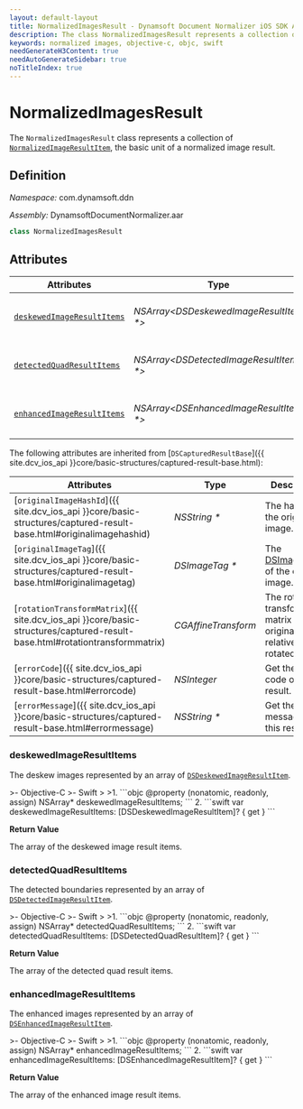 ```yaml
---
layout: default-layout
title: NormalizedImagesResult - Dynamsoft Document Normalizer iOS SDK API Reference
description: The class NormalizedImagesResult represents a collection of captured result items whose type are normalized images.
keywords: normalized images, objective-c, objc, swift
needGenerateH3Content: true
needAutoGenerateSidebar: true
noTitleIndex: true
---
```


# NormalizedImagesResult

The `NormalizedImagesResult` class represents a collection of [`NormalizedImageResultItem`](normalized-image-result-item.md), the basic unit of a normalized image result.

## Definition

*Namespace:* com.dynamsoft.ddn

*Assembly:* DynamsoftDocumentNormalizer.aar

```java
class NormalizedImagesResult
```

## Attributes

| Attributes | Type | Description |
| ---------- | ---- | ----------- |
| [`deskewedImageResultItems`](#deskewedimageresultitems) | *NSArray<DSDeskewedImageResultItem \*>* | The deskew images represented by an array of [`DeskewedImageResultItem`](deskewed-image-result-item.md). |
| [`detectedQuadResultItems`](#detectedquadresultitems) | *NSArray<DSDetectedImageResultItem \*>* | The detected boundaries represented by an array of [`DetectedImageResultItem`](detected-image-result-item.md). |
| [`enhancedImageResultItems`](#enhancedimageresultitems) | *NSArray<DSEnhancedImageResultItem \*>* | The enhanced images represented by an array of [`EnhancedImageResultItem`](enhanced-image-result-item.md). |

The following attributes are inherited from [`DSCapturedResultBase`]({{ site.dcv_ios_api }}core/basic-structures/captured-result-base.html):

| Attributes | Type | Description |
| ---------- | ---- | ----------- |
| [`originalImageHashId`]({{ site.dcv_ios_api }}core/basic-structures/captured-result-base.html#originalimagehashid) | *NSString \** | The hash id of the original image. |
| [`originalImageTag`]({{ site.dcv_ios_api }}core/basic-structures/captured-result-base.html#originalimagetag) | *DSImageTag \** | The [DSImageTag](image-tag.md) of the original image. |
| [`rotationTransformMatrix`]({{ site.dcv_ios_api }}core/basic-structures/captured-result-base.html#rotationtransformmatrix) | *CGAffineTransform* | The rotation transformation matrix of the original image relative to the rotated image. |
| [`errorCode`]({{ site.dcv_ios_api }}core/basic-structures/captured-result-base.html#errorcode) | *NSInteger* | Get the error code of this result. |
| [`errorMessage`]({{ site.dcv_ios_api }}core/basic-structures/captured-result-base.html#errormessage) | *NSString \** | Get the error message of this result. |

### deskewedImageResultItems

The deskew images represented by an array of [`DSDeskewedImageResultItem`](deskewed-image-result-item.md).

<div class="sample-code-prefix"></div>
>- Objective-C
>- Swift
>
>1. 
```objc
@property (nonatomic, readonly, assign) NSArray<DSDeskewedImageResultItem *>* deskewedImageResultItems;
```
2. 
```swift
var deskewedImageResultItems: [DSDeskewedImageResultItem]? { get }
```

**Return Value**

The array of the deskewed image result items.

### detectedQuadResultItems

The detected boundaries represented by an array of [`DSDetectedImageResultItem`](detected-image-result-item.md).

<div class="sample-code-prefix"></div>
>- Objective-C
>- Swift
>
>1. 
```objc
@property (nonatomic, readonly, assign) NSArray<DSDetectedQuadResultItem*>* detectedQuadResultItems;
```
2. 
```swift
var detectedQuadResultItems: [DSDetectedQuadResultItem]? { get }
```

**Return Value**

The array of the detected quad result items.

### enhancedImageResultItems

The enhanced images represented by an array of [`DSEnhancedImageResultItem`](enhanced-image-result-item.md).

<div class="sample-code-prefix"></div>
>- Objective-C
>- Swift
>
>1. 
```objc
@property (nonatomic, readonly, assign) NSArray<DSEnhancedImageResultItem*>* enhancedImageResultItems;
```
2. 
```swift
var enhancedImageResultItems: [DSEnhancedImageResultItem]? { get }
```

**Return Value**

The array of the enhanced image result items.
